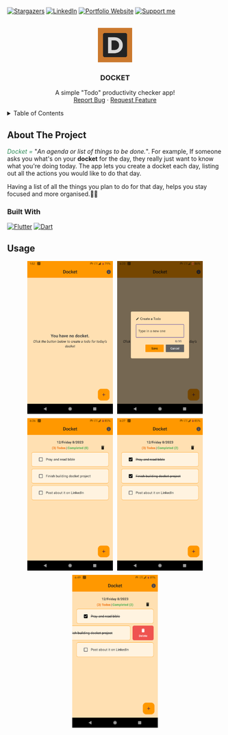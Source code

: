 <!-- PROJECT LOGO -->
<br />

<!--
*** I'm using markdown "reference style" links for readability.
*** Reference links are enclosed in brackets [ ] instead of parentheses ( ).
*** See the bottom of this document for the declaration of the reference variables
*** for buy me a coffee url
-->

[![Stargazers][stars-shield]][stars-url]
[![LinkedIn][linkedin-shield]][linkedin-url]
[![Portfolio Website][port-shield]][port-url]
[![Support me][bmc-shield]][bmc-url]

<br/>
<div align="center">
  <a href="https://github.com/naijadeveloper/Docket">
    <img src="assets/icons/logo.png" alt="Logo" width="80" height="80">
  </a>

  <h3 align="center">DOCKET</h3>

  <p align="center">
    A simple "Todo" productivity checker app!
    <br />
    <a href="https://github.com/naijadeveloper/Docket/issues">Report Bug</a>
    ·
    <a href="https://github.com/naijadeveloper/Docket/issues">Request Feature</a>
  </p>
</div>

<!-- TABLE OF CONTENTS -->
<details>
  <summary>Table of Contents</summary>
  <ol>
    <li>
      <a href="#about-the-project">About The Project</a>
      <ul>
        <li><a href="#built-with">Built With</a></li>
      </ul>
    </li>
    <li><a href="#usage">Usage</a></li>
    <li>
      <a href="#contributing">Contributing</a>
      <ul>
        <li><a href="#prerequisites">Prerequisites</a></li>
        <li><a href="#installation">Installation</a></li>
      </ul>
    </li>
    <!-- <li><a href="#license">License</a></li> -->
    <li><a href="#contact">Contact</a></li>
    <li><a href="#acknowledgments">Acknowledgments</a></li>
  </ol>
</details>

<!-- ABOUT THE PROJECT -->

## About The Project

<i style='color:seagreen'>Docket =</i> "_An agenda or list of things to be done._". For example, If someone asks you what's on your <strong>docket</strong> for the day, they really just want to know what you're doing today.
The app lets you create a docket each day, listing out all the actions you would like to do that day.

Having a list of all the things you plan to do for that day, helps you stay focused and more organised.✌🏾

### Built With

[![Flutter][flutter-shield]][flutter-url]
[![Dart][dart-shield]][dart-url]

## Usage

<div style="display: flex; gap: 10px; flex-wrap: wrap; justify-content: center; align-items:center; align-content: start;">
  <img src="assets/images/post1.png" width="200" />
  <img src="assets/images/post2.png" width="200" />
  <img src="assets/images/post3.png" width="200" />
  <img src="assets/images/post4.png" width="200" />
  <img src="assets/images/post5.png" width="200" />
</div>

<!-- LINKS (REFERENCE VARIABLES LINKS) -->

[stars-shield]: https://img.shields.io/github/stars/naijadeveloper/docket.svg?style=for-the-badge
[stars-url]: https://github.com/naijadeveloper/docket/stargazers
[linkedin-shield]: https://img.shields.io/badge/-enoch_enujiugha-blue?style=for-the-badge&logo=Linkedin&logoColor=white
[linkedin-url]: https://www.linkedin.com/in/enoch-enujiugha-b12247112
[port-shield]: https://img.shields.io/badge/-portfolio-seagreen?style=for-the-badge
[port-url]: https://naijadev.vercel.app/
[bmc-shield]: https://img.shields.io/badge/buy_me_a_coffee-FFDD00?logo=buymeacoffee&style=for-the-badge&logoColor=black
[bmc-url]: https://www.buymeacoffee.com/mmejuenoch
[flutter-shield]: https://img.shields.io/badge/flutter-2F75D8?style=for-the-badge&logo=flutter&logoColor=white
[flutter-url]: https://docs.flutter.dev/
[dart-shield]: https://img.shields.io/badge/dart-132030?style=for-the-badge&logo=dart&logoColor=white
[dart-url]: https://dart.dev/guides
